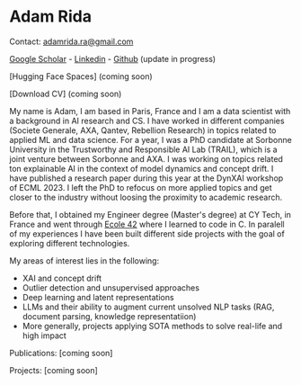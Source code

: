 # Adam Rida

Contact: adamrida.ra@gmail.com

[Google Scholar](https://scholar.google.com/citations?user=Ia8Rku4AAAAJ)    -    [Linkedin](https://www.linkedin.com/in/adam-rida-581296142/)    -    [Github](https://github.com/adrida) (update in progress)

[Hugging Face Spaces] (coming soon)

[Download CV] (coming soon)

My name is Adam, I am based in Paris, France and I am a data scientist with a background in AI research and CS. I have worked in different companies (Societe Generale, AXA, Qantev, Rebellion Research) in topics related to applied ML and data science.
For a year, I was a PhD candidate at Sorbonne University in the Trustworthy and Responsible AI Lab (TRAIL), which is a joint venture between Sorbonne and AXA. I was working on topics related ton explainable AI in the context of model dynamics and concept drift. I have published a research paper during this year at the DynXAI workshop of ECML 2023.
I left the PhD to refocus on more applied topics and get closer to the industry without loosing the proximity to academic research.

Before that, I obtained my Engineer degree (Master's degree) at CY Tech, in France and went through [Ecole 42](https://42.fr/en/homepage/) where I learned to code in C.
In paralell of my experiences I have been built different side projects with the goal of exploring different technologies.


My areas of interest lies in the following:

- XAI and concept drift
- Outlier detection and unsupervised approaches
- Deep learning and latent representations
- LLMs and their ability to augment current unsolved NLP tasks (RAG, document parsing, knowledge representatiion)
- More generally, projects applying SOTA methods to solve real-life and high impact

Publications:
[coming soon]

Projects: 
[coming soon]


